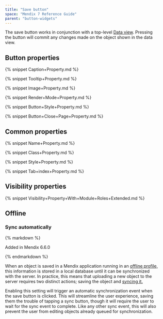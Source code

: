 ```yaml
---
title: "Save button"
space: "Mendix 7 Reference Guide"
parent: "button-widgets"
---
```



The save button works in conjunction with a top-level [Data view](data-view). Pressing the button will commit any changes made on the object shown in the data view.

## Button properties

{% snippet Caption+Property.md %}

{% snippet Tooltip+Property.md %}

{% snippet Image+Property.md %}

{% snippet Render+Mode+Property.md %}

{% snippet Button+Style+Property.md %}

{% snippet Button+Close+Page+Property.md %}

## Common properties

{% snippet Name+Property.md %}

{% snippet Class+Property.md %}

{% snippet Style+Property.md %}

{% snippet Tab+index+Property.md %}

## Visibility properties

{% snippet Visibility+Property+With+Module+Roles+Extended.md %}

## Offline

### Sync automatically

<div class="alert alert-info">{% markdown %}

Added in Mendix 6.6.0

{% endmarkdown %}</div>

When an object is saved in a Mendix application running in an [offline profile,](offline-device-profile) this information is stored in a local database until it can be synchronized with the server. In practice, this means that uploading a new object to the server requires two distinct actions; saving the object and [syncing it.](sync-button)

Enabling this setting will trigger an automatic synchronization event when the save button is clicked. This will streamline the user experience, saving them the trouble of tapping a sync button, though it will require the user to wait for the sync event to complete. Like any other sync event, this will also prevent the user from editing objects already queued for synchronization.
